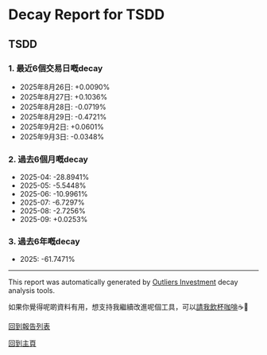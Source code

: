 # Decay Report for TSDD

## TSDD

### 1. 最近6個交易日嘅decay

- 2025年8月26日: +0.0090%
- 2025年8月27日: +0.1036%
- 2025年8月28日: -0.0719%
- 2025年8月29日: -0.4721%
- 2025年9月2日: +0.0601%
- 2025年9月3日: -0.0348%

### 2. 過去6個月嘅decay

- 2025-04: -28.8941%
- 2025-05: -5.5448%
- 2025-06: -10.9961%
- 2025-07: -6.7297%
- 2025-08: -2.7256%
- 2025-09: +0.0253%

### 3. 過去6年嘅decay

- 2025: -61.7471%

------------------------------
This report was automatically generated by [Outliers Investment](https://outliersecon.github.io/Outliers-Investment/) decay analysis tools.

如果你覺得呢啲資料有用，想支持我繼續改進呢個工具，可以[請我飲杯咖啡](https://buymeacoffee.com/outliersecon)☕🙏

[回到報告列表](https://outliersecon.github.io/Outliers-Investment/reports/reports_public)

[回到主頁](https://outliersecon.github.io/Outliers-Investment/)